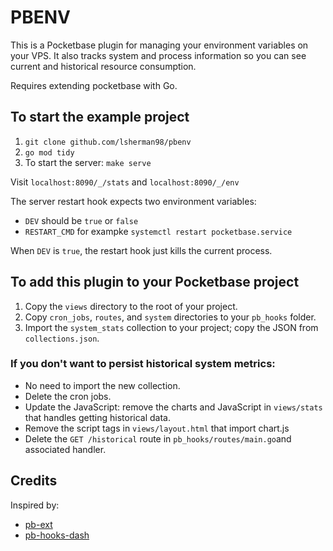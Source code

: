 # PBENV

This is a Pocketbase plugin for managing your environment variables on your VPS. It also tracks system and process information so you can see current and historical resource consumption.

Requires extending pocketbase with Go.

## To start the example project

1. `git clone github.com/lsherman98/pbenv`
2. `go mod tidy`
3. To start the server: `make serve`

Visit `localhost:8090/_/stats` and `localhost:8090/_/env`

The server restart hook expects two environment variables:

-   `DEV` should be `true` or `false`
-   `RESTART_CMD` for exampke `systemctl restart pocketbase.service`

When `DEV` is `true`, the restart hook just kills the current process.

## To add this plugin to your Pocketbase project

1. Copy the `views` directory to the root of your project.
2. Copy `cron_jobs`, `routes`, and `system` directories to your `pb_hooks` folder.
3. Import the `system_stats` collection to your project; copy the JSON from `collections.json`.

### If you don't want to persist historical system metrics:

-   No need to import the new collection.
-   Delete the cron jobs.
-   Update the JavaScript: remove the charts and JavaScript in `views/stats` that handles getting historical data.
-   Remove the script tags in `views/layout.html` that import chart.js
-   Delete the `GET /historical` route in `pb_hooks/routes/main.go`and associated handler.

## Credits

Inspired by:
- [pb-ext](https://github.com/magooney-loon/pb-ext)
- [pb-hooks-dash](https://github.com/deselected/pb-hooks-dash)